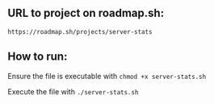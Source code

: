 ## URL to project on roadmap.sh:
    https://roadmap.sh/projects/server-stats

## How to run:
Ensure the file is executable with `chmod +x server-stats.sh`

Execute the file with `./server-stats.sh`